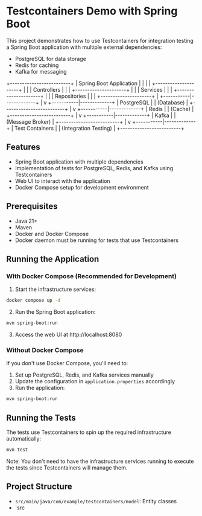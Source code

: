 # Testcontainers Demo with Spring Boot

This project demonstrates how to use Testcontainers for integration testing a Spring Boot application with multiple external dependencies:

* PostgreSQL for data storage
* Redis for caching
* Kafka for messaging

+-------------------------+
| Spring Boot Application |
|                         |
| +---------------------+ |
| |   Controllers       | |
| +---------------------+ |
| |   Services          | |
| +---------------------+ |
| |   Repositories      | |
| +---------------------+ |
+-----------|-------------+
|
v
+-----------|-------------+
|       PostgreSQL        |
|       (Database)        |
+-------------------------+
|
v
+-----------|-------------+
|          Redis          |
|       (Cache)           |
+-------------------------+
|
v
+-----------|-------------+
|          Kafka          |
|    (Message Broker)     |
+-------------------------+
|
v
+-----------|-------------+
|     Test Containers     |
| (Integration Testing)   |
+-------------------------+
## Features

* Spring Boot application with multiple dependencies
* Implementation of tests for PostgreSQL, Redis, and Kafka using Testcontainers
* Web UI to interact with the application
* Docker Compose setup for development environment

## Prerequisites

* Java 21+
* Maven
* Docker and Docker Compose
* Docker daemon must be running for tests that use Testcontainers

## Running the Application

### With Docker Compose (Recommended for Development)

1. Start the infrastructure services:

```bash
docker compose up -d
```

2. Run the Spring Boot application:

```bash
mvn spring-boot:run
```

3. Access the web UI at http://localhost:8080

### Without Docker Compose

If you don't use Docker Compose, you'll need to:

1. Set up PostgreSQL, Redis, and Kafka services manually
2. Update the configuration in `application.properties` accordingly
3. Run the application:

```bash
mvn spring-boot:run
```

## Running the Tests

The tests use Testcontainers to spin up the required infrastructure automatically:

```bash
mvn test
```

Note: You don't need to have the infrastructure services running to execute the tests since Testcontainers will manage them.

## Project Structure

* `src/main/java/com/example/testcontainers/model`: Entity classes
* `src